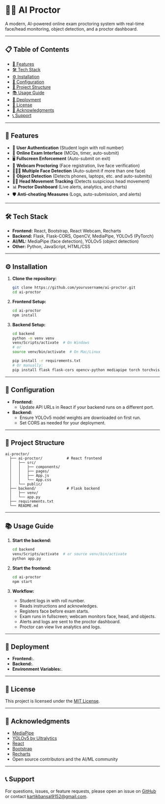 # 🕵️‍♂️ AI Proctor

A modern, AI-powered online exam proctoring system with real-time face/head monitoring, object detection, and a proctor dashboard.

---

## 📋 Table of Contents

- [🚀 Features](#-features)
- [🛠 Tech Stack](#-tech-stack)
- [⚙ Installation](#-installation)
- [🔧 Configuration](#-configuration)
- [📁 Project Structure](#-project-structure)
- [📚 Usage Guide](#-usage-guide)
- [🚀 Deployment](#-deployment)
- [📄 License](#-license)
- [🙏 Acknowledgments](#-acknowledgments)
- [📞 Support](#-support)

---

## 🚀 Features

- 👤 **User Authentication** (Student login with roll number)
- 📝 **Online Exam Interface** (MCQs, timer, auto-submit)
- 🖥 **Fullscreen Enforcement** (Auto-submit on exit)
- 🎥 **Webcam Proctoring** (Face registration, live face verification)
- 🧑‍🤝‍🧑 **Multiple Face Detection** (Auto-submit if more than one face)
- 🤳 **Object Detection** (Detects phones, laptops, etc. and auto-submits)
- 🧑‍💻 **Head Movement Tracking** (Detects suspicious head movement)
- 📊 **Proctor Dashboard** (Live alerts, analytics, and charts)
- 🛡 **Anti-cheating Measures** (Logs, auto-submission, and alerts)

---

## 🛠 Tech Stack

- **Frontend:** React, Bootstrap, React Webcam, Recharts
- **Backend:** Flask, Flask-CORS, OpenCV, MediaPipe, YOLOv5 (PyTorch)
- **AI/ML:** MediaPipe (face detection), YOLOv5 (object detection)
- **Other:** Python, JavaScript, HTML/CSS

---

## ⚙ Installation

1. **Clone the repository:**
   ```sh
   git clone https://github.com/yourusername/ai-proctor.git
   cd ai-proctor
   ```

2. **Frontend Setup:**
   ```sh
   cd ai-proctor
   npm install
   ```

3. **Backend Setup:**
   ```sh
   cd backend
   python -m venv venv
   venv/Scripts/activate  # On Windows
   # or
   source venv/bin/activate  # On Mac/Linux

   pip install -r requirements.txt
   # Or manually:
   pip install flask flask-cors opencv-python mediapipe torch torchvision yolov5
   ```

---

## 🔧 Configuration

- **Frontend:**  
  - Update API URLs in React if your backend runs on a different port.
- **Backend:**  
  - Ensure YOLOv5 model weights are downloaded on first run.
  - Set CORS as needed for your deployment.

---

## 📁 Project Structure

```
ai-proctor/
  ├── ai-proctor/           # React frontend
  │   ├── src/
  │   │   ├── components/
  │   │   ├── pages/
  │   │   ├── App.js
  │   │   └── App.css
  │   └── public/
  ├── backend/              # Flask backend
  │   ├── venv/
  │   └── app.py
  ├── requirements.txt
  └── README.md
```

---

## 📚 Usage Guide

1. **Start the backend:**
   ```sh
   cd backend
   venv/Scripts/activate  # or source venv/bin/activate
   python app.py
   ```

2. **Start the frontend:**
   ```sh
   cd ai-proctor
   npm start
   ```

3. **Workflow:**
   - Student logs in with roll number.
   - Reads instructions and acknowledges.
   - Registers face before exam starts.
   - Exam runs in fullscreen; webcam monitors face, head, and objects.
   - Alerts and logs are sent to the proctor dashboard.
   - Proctor can view live analytics and logs.

---

## 🚀 Deployment

- **Frontend:**.
- **Backend:**.
- **Environment Variables:**.

---

## 📄 License

This project is licensed under the [MIT License](LICENSE).

---

## 🙏 Acknowledgments

- [MediaPipe](https://mediapipe.dev/)
- [YOLOv5 by Ultralytics](https://github.com/ultralytics/yolov5)
- [React](https://reactjs.org/)
- [Bootstrap](https://getbootstrap.com/)
- [Recharts](https://recharts.org/)
- Open source contributors and the AI/ML community

---

## 📞 Support

For questions, issues, or feature requests, please open an issue on [GitHub](https://github.com/kartikbansal1111/Proctoring-ai/issues) or contact [kartikbansal9152@gmail.com](). 

